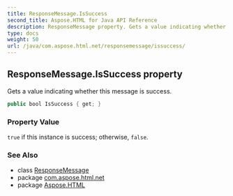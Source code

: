 ```yaml
---
title: ResponseMessage.IsSuccess
second_title: Aspose.HTML for Java API Reference
description: ResponseMessage property. Gets a value indicating whether this message is success
type: docs
weight: 50
url: /java/com.aspose.html.net/responsemessage/issuccess/
---
```

## ResponseMessage.IsSuccess property

Gets a value indicating whether this message is success.

```java
public bool IsSuccess { get; }
```

### Property Value

`true` if this instance is success; otherwise, `false`.

### See Also

* class [ResponseMessage](../)
* package [com.aspose.html.net](../../responsemessage/)
* package [Aspose.HTML](../../../)
